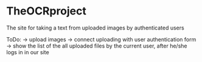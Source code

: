 # TheOCRproject
The site for taking a text from uploaded images by authenticated users

ToDo:
-> upload images
-> connect uploading with user authentication form
-> show the list of the all uploaded files by the current user, after he/she logs in in our site

